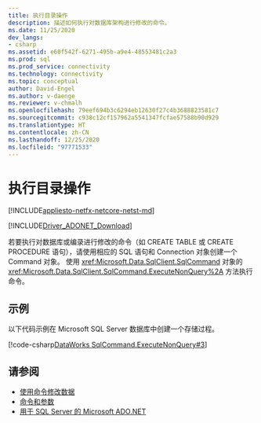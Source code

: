 ```yaml
---
title: 执行目录操作
description: 描述如何执行对数据库架构进行修改的命令。
ms.date: 11/25/2020
dev_langs:
- csharp
ms.assetid: e60f542f-6271-495b-a9e4-48553481c2a3
ms.prod: sql
ms.prod_service: connectivity
ms.technology: connectivity
ms.topic: conceptual
author: David-Engel
ms.author: v-daenge
ms.reviewer: v-chmalh
ms.openlocfilehash: 79eef694b3c6294eb12630f27c4b3688823581c7
ms.sourcegitcommit: c938c12cf157962a5541347fcfae57588b90d929
ms.translationtype: HT
ms.contentlocale: zh-CN
ms.lasthandoff: 12/25/2020
ms.locfileid: "97771533"
---
```

# <a name="performing-catalog-operations"></a>执行目录操作

[!INCLUDE[appliesto-netfx-netcore-netst-md](../../includes/appliesto-netfx-netcore-netst-md.md)]

[!INCLUDE[Driver_ADONET_Download](../../includes/driver_adonet_download.md)]

若要执行对数据库或编录进行修改的命令（如 CREATE TABLE 或 CREATE PROCEDURE 语句），请使用相应的 SQL 语句和 Connection 对象创建一个 Command 对象。 使用 <xref:Microsoft.Data.SqlClient.SqlCommand> 对象的 <xref:Microsoft.Data.SqlClient.SqlCommand.ExecuteNonQuery%2A> 方法执行命令。

## <a name="example"></a>示例

以下代码示例在 Microsoft SQL Server 数据库中创建一个存储过程。

[!code-csharp[DataWorks SqlCommand.ExecuteNonQuery#3](~/../sqlclient/doc/samples/SqlCommand_ExecuteNonQuery_SP_DML.cs#3)]

## <a name="see-also"></a>请参阅

- [使用命令修改数据](use-commands-to-modify-data.md)
- [命令和参数](commands-parameters.md)
- [用于 SQL Server 的 Microsoft ADO.NET](microsoft-ado-net-sql-server.md)
